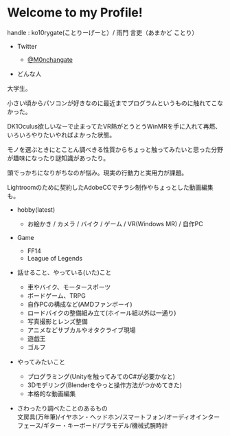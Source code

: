 # Welcome to my Profile!

handle : ko10rygate(ことりーげーと）/ 雨門 言吏（あまかど ことり）


- Twitter
  - [@M0nchangate](https://twitter.com/M0nchangate)


- どんな人

大学生。  

小さい頃からパソコンが好きなのに最近までプログラムというものに触れてこなかった。

DK1Oculus欲しいなーで止まってたVR熱がとうとうWinMRを手に入れて再燃、いろいろやりたいやればよかった状態。

モノを選ぶときにとことん調べきる性質からちょっと触ってみたいと思った分野が趣味になったり謎知識があったり。

頭でっかちになりがちなのが悩み。現実の行動力と実用力が課題。

Lightroomのために契約したAdobeCCでチラシ制作やちょっとした動画編集も。


- hobby(latest)
  - お絵かき / カメラ / バイク / ゲーム / VR(Windows MR) / 自作PC


- Game
  - FF14
  - League of Legends


- 話せること、やっている(いた)こと
  - 車やバイク、モータースポーツ
  - ボードゲーム、TRPG
  - 自作PCの構成など(AMDファンボーイ)
  - ロードバイクの整備組み立て(ホイール組以外は一通り)
  - 写真撮影とレンズ整備
  - アニメなどサブカルやオタクライブ現場
  - 遊戯王
  - ゴルフ
  
  
- やってみたいこと
  - プログラミング(Unityを触ってみてのC#が必要かなと)
  - 3Dモデリング(Blenderをやっと操作方法がつかめてきた)
  - 本格的な動画編集
  
  
- さわったり調べたことのあるもの  
文房具(万年筆)/イヤホン・ヘッドホン/スマートフォン/オーディオインターフェース/ギター・キーボード/プラモデル/機械式腕時計
